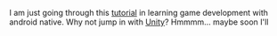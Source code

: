 I am just going through this [tutorial](https://www.simplifiedcoding.net/android-game-development-tutorial-1/) in learning game development with android native.
Why not jump in with [Unity](https://unity3d.com/)? Hmmmm... maybe soon I'll
